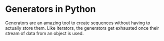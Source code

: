 # Generators in Python

Generators are an amazing tool to create sequences without having to actually store them.
Like iterators, the generators get exhausted once their stream of data from an object is used.
